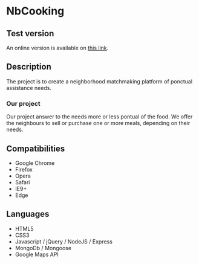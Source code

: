 # NbCooking

## Test version
An online version is available on [this link](http://nbcooking.noip.me).

## Description
The project is to create a neighborhood matchmaking platform of ponctual assistance needs.
### Our project
Our project answer to the needs more or less pontual of the food.
We offer the neighbours to sell or purchase one or more meals, depending on their needs.

## Compatibilities
- Google Chrome
- Firefox
- Opera
- Safari
- IE9+
- Edge

## Languages
- HTML5
- CSS3
- Javascript / jQuery / NodeJS / Express
- MongoDb / Mongoose
- Google Maps API

